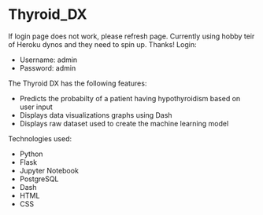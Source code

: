 # Thyroid_DX
If login page does not work, please refresh page. Currently using hobby teir of Heroku dynos and they need to spin up. Thanks!
Login:
- Username: admin
- Password: admin

The Thyroid DX has the following features:
- Predicts the probabilty of a patient having hypothyroidism based on user input
- Displays data visualizations graphs using Dash
- Displays raw dataset used to create the machine learning model

 Technologies used:
 - Python
 - Flask
 - Jupyter Notebook
 - PostgreSQL
 - Dash
 - HTML
 - CSS
